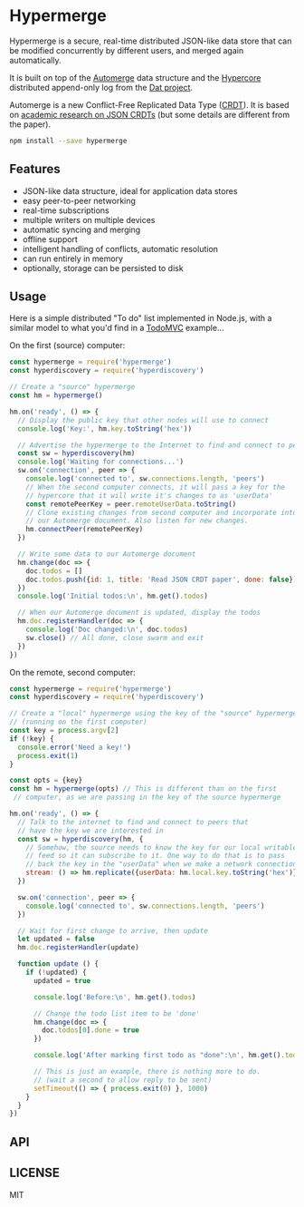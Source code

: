 # Hypermerge

Hypermerge is a secure, real-time distributed JSON-like data store that can be modified concurrently by different users, and merged again automatically.

It is built on top of the [Automerge](https://github.com/automerge/automerge) data structure and the [Hypercore](https://github.com/mafintosh/hypercore) distributed append-only log from the [Dat project](https://datproject.org/).

Automerge is a new Conflict-Free Replicated Data Type
  ([CRDT](https://en.wikipedia.org/wiki/Conflict-free_replicated_data_type)). It is based on [academic research on JSON CRDTs](https://arxiv.org/abs/1608.03960) (but some details are different from the paper).

``` sh
npm install --save hypermerge
```

## Features

* JSON-like data structure, ideal for application data stores
* easy peer-to-peer networking
* real-time subscriptions
* multiple writers on multiple devices
* automatic syncing and merging
* offline support
* intelligent handling of conflicts, automatic resolution
* can run entirely in memory
* optionally, storage can be persisted to disk

## Usage

Here is a simple distributed "To do" list implemented in Node.js, with a similar model to what you'd find in a [TodoMVC](http://todomvc.com/) example...

On the first (source) computer:

``` js
const hypermerge = require('hypermerge')
const hyperdiscovery = require('hyperdiscovery')

// Create a "source" hypermerge
const hm = hypermerge()

hm.on('ready', () => {
  // Display the public key that other nodes will use to connect
  console.log('Key:', hm.key.toString('hex'))

  // Advertise the hypermerge to the Internet to find and connect to peers
  const sw = hyperdiscovery(hm)
  console.log('Waiting for connections...')
  sw.on('connection', peer => {
    console.log('connected to', sw.connections.length, 'peers')
    // When the second computer connects, it will pass a key for the
    // hypercore that it will write it's changes to as 'userData'
    const remotePeerKey = peer.remoteUserData.toString()
    // Clone existing changes from second computer and incorporate into
    // our Automerge document. Also listen for new changes.
    hm.connectPeer(remotePeerKey)
  })

  // Write some data to our Automerge document
  hm.change(doc => {
    doc.todos = []
    doc.todos.push({id: 1, title: 'Read JSON CRDT paper', done: false})
  })
  console.log('Initial todos:\n', hm.get().todos)

  // When our Automerge document is updated, display the todos
  hm.doc.registerHandler(doc => {
    console.log('Doc changed:\n', doc.todos)
    sw.close() // All done, close swarm and exit
  })
})
```

On the remote, second computer:

``` js
const hypermerge = require('hypermerge')
const hyperdiscovery = require('hyperdiscovery')

// Create a "local" hypermerge using the key of the "source" hypermerge
// (running on the first computer)
const key = process.argv[2]
if (!key) {
  console.error('Need a key!')
  process.exit(1)
}

const opts = {key}
const hm = hypermerge(opts) // This is different than on the first
 // computer, as we are passing in the key of the source hypermerge

hm.on('ready', () => {
  // Talk to the internet to find and connect to peers that
  // have the key we are interested in
  const sw = hyperdiscovery(hm, {
    // Somehow, the source needs to know the key for our local writable
    // feed so it can subscribe to it. One way to do that is to pass
    // back the key in the "userData" when we make a network connection.
    stream: () => hm.replicate({userData: hm.local.key.toString('hex')})
  })

  sw.on('connection', peer => {
    console.log('connected to', sw.connections.length, 'peers')
  })

  // Wait for first change to arrive, then update
  let updated = false
  hm.doc.registerHandler(update)

  function update () {
    if (!updated) {
      updated = true

      console.log('Before:\n', hm.get().todos)

      // Change the todo list item to be 'done'
      hm.change(doc => {
        doc.todos[0].done = true
      })

      console.log('After marking first todo as "done":\n', hm.get().todos)

      // This is just an example, there is nothing more to do.
      // (wait a second to allow reply to be sent)
      setTimeout(() => { process.exit(0) }, 1000)
    }
  }
})
```

## API

## LICENSE

MIT
